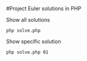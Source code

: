 #Project Euler solutions in PHP

Show all solutions

	php solve.php

Show specific solution

	php solve.php 01